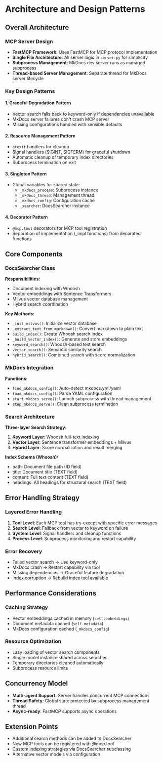 # Architecture and Design Patterns

## Overall Architecture

### MCP Server Design
- **FastMCP Framework**: Uses FastMCP for MCP protocol implementation
- **Single File Architecture**: All server logic in `server.py` for simplicity
- **Subprocess Management**: MkDocs dev server runs as managed subprocess
- **Thread-based Server Management**: Separate thread for MkDocs server lifecycle

### Key Design Patterns

#### 1. Graceful Degradation Pattern
- Vector search falls back to keyword-only if dependencies unavailable
- MkDocs server failures don't crash MCP server
- Missing configurations handled with sensible defaults

#### 2. Resource Management Pattern
- `atexit` handlers for cleanup
- Signal handlers (SIGINT, SIGTERM) for graceful shutdown
- Automatic cleanup of temporary index directories
- Subprocess termination on exit

#### 3. Singleton Pattern
- Global variables for shared state:
  - `_mkdocs_process`: Subprocess instance
  - `_mkdocs_thread`: Management thread
  - `_mkdocs_config`: Configuration cache
  - `_searcher`: DocsSearcher instance

#### 4. Decorator Pattern
- `@mcp.tool` decorators for MCP tool registration
- Separation of implementation (_impl functions) from decorated functions

## Core Components

### DocsSearcher Class
**Responsibilities:**
- Document indexing with Whoosh
- Vector embeddings with Sentence Transformers
- Milvus vector database management
- Hybrid search coordination

**Key Methods:**
- `_init_milvus()`: Initialize vector database
- `_extract_text_from_markdown()`: Convert markdown to plain text
- `build_index()`: Create Whoosh search index
- `_build_vector_index()`: Generate and store embeddings
- `keyword_search()`: Whoosh-based text search
- `vector_search()`: Semantic similarity search
- `hybrid_search()`: Combined search with score normalization

### MkDocs Integration
**Functions:**
- `find_mkdocs_config()`: Auto-detect mkdocs.yml/yaml
- `load_mkdocs_config()`: Parse YAML configuration
- `start_mkdocs_serve()`: Launch subprocess with thread management
- `stop_mkdocs_serve()`: Clean subprocess termination

### Search Architecture
**Three-layer Search Strategy:**
1. **Keyword Layer**: Whoosh full-text indexing
2. **Vector Layer**: Sentence transformer embeddings + Milvus
3. **Hybrid Layer**: Score normalization and result merging

**Index Schema (Whoosh):**
- path: Document file path (ID field)
- title: Document title (TEXT field)
- content: Full text content (TEXT field)
- headings: All headings for structural search (TEXT field)

## Error Handling Strategy

### Layered Error Handling
1. **Tool Level**: Each MCP tool has try-except with specific error messages
2. **Search Level**: Fallback from vector to keyword on failure
3. **System Level**: Signal handlers and cleanup functions
4. **Process Level**: Subprocess monitoring and restart capability

### Error Recovery
- Failed vector search → Use keyword-only
- MkDocs crash → Restart capability via tool
- Missing dependencies → Graceful feature degradation
- Index corruption → Rebuild index tool available

## Performance Considerations

### Caching Strategy
- Vector embeddings cached in memory (`self.embeddings`)
- Document metadata cached (`self.metadata`)
- MkDocs configuration cached (`_mkdocs_config`)

### Resource Optimization
- Lazy loading of vector search components
- Single model instance shared across searches
- Temporary directories cleaned automatically
- Subprocess resource limits

## Concurrency Model
- **Multi-agent Support**: Server handles concurrent MCP connections
- **Thread Safety**: Global state protected by subprocess management thread
- **Async-ready**: FastMCP supports async operations

## Extension Points
- Additional search methods can be added to DocsSearcher
- New MCP tools can be registered with @mcp.tool
- Custom indexing strategies via DocsSearcher subclassing
- Alternative vector models via configuration